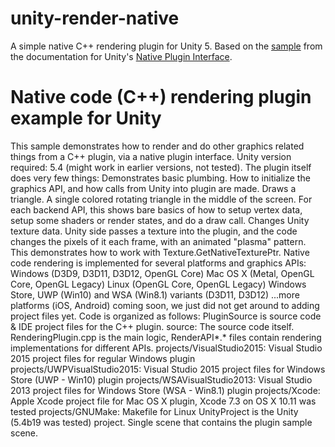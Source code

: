 unity-render-native
===
A simple native C++ rendering plugin for Unity 5. Based on the [sample][1] from
the documentation for Unity's [Native Plugin Interface][2].

[1]: http://docs.unity3d.com/Manual/NativePluginInterface.html
[2]: http://docs.unity3d.com/Manual/NativePluginInterface.html

Native code (C++) rendering plugin example for Unity
===
This sample demonstrates how to render and do other graphics related things from a C++ plugin, via a native plugin interface.
Unity version required: 5.4 (might work in earlier versions, not tested).
The plugin itself does very few things:
Demonstrates basic plumbing. How to initialize the graphics API, and how calls from Unity into plugin are made.
Draws a triangle. A single colored rotating triangle in the middle of the screen. For each backend API, this shows bare basics of how to setup vertex data, setup some shaders or render states, and do a draw call.
Changes Unity texture data. Unity side passes a texture into the plugin, and the code changes the pixels of it each frame, with an animated "plasma" pattern. This demonstrates how to work with Texture.GetNativeTexturePtr.
Native code rendering is implemented for several platforms and graphics APIs:
Windows (D3D9, D3D11, D3D12, OpenGL Core)
Mac OS X (Metal, OpenGL Core, OpenGL Legacy)
Linux (OpenGL Core, OpenGL Legacy)
Windows Store, UWP (Win10) and WSA (Win8.1) variants (D3D11, D3D12)
...more platforms (iOS, Android) coming soon, we just did not get around to adding project files yet.
Code is organized as follows:
PluginSource is source code & IDE project files for the C++ plugin.
source: The source code itself. RenderingPlugin.cpp is the main logic, RenderAPI*.* files contain rendering implementations for different APIs.
projects/VisualStudio2015: Visual Studio 2015 project files for regular Windows plugin
projects/UWPVisualStudio2015: Visual Studio 2015 project files for Windows Store (UWP - Win10) plugin
projects/WSAVisualStudio2013: Visual Studio 2013 project files for Windows Store (WSA - Win8.1) plugin
projects/Xcode: Apple Xcode project file for Mac OS X plugin, Xcode 7.3 on OS X 10.11 was tested
projects/GNUMake: Makefile for Linux
UnityProject is the Unity (5.4b19 was tested) project.
Single scene that contains the plugin sample scene.


